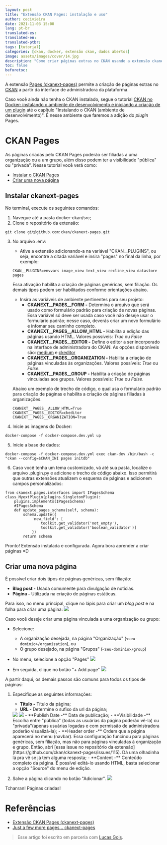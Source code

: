 ```yaml
---
layout: post
title: "Extensão CKAN Pages: instalação e uso"
author: cecivieira
date: 2021-11-03 15:00
lang: pt-br
translated-es: 
translated-en: 
translated-ptbr: 
tags: [tutorial]
categories: [ckan, docker, extensão ckan, dados abertos]
image: assets/images/cover/14.jpg
description: "Como criar páginas extras no CKAN usando a extensão ckanext-pages. Aprenda como instalar no ambiente do CKAN no Docker e a como usá-la"
toc: false
beforetoc: 
---
```

A extensão [Pages (ckanext-pages)](https://github.com/ckan/ckanext-pages) permite a criação de páginas extras no [CKAN](https://ckan.org/) a partir da interface de administradora da plataforma. 

Caso você ainda não tenha o CKAN instalado, segue o tutorial [CKAN no Docker: instalando o ambiente de desenvolvimento e iniciando a criação de um plugin](https://cecivieira.com/ckan-no-docker-instalando-o-ambiente-de-desenvolvimento-e-iniciando-a-criacao-de-um-plugin/) até o capítulo "Instalando o CKAN (ambiente de desenvolvimento)". É nesse ambiente que faremos a adição do *plugin* Pages.

# CKAN Pages

As páginas criadas pelo CKAN Pages poderão ser filiadas a uma organização ou a um grupo, além disso podem ter a visibilidade "pública" ou "privada". Nesse tutorial você verá como:

- [Instalar o CKAN Pages](#instalar-ckan-pages-ckanext-pages)
- [Criar uma nova página](#criar-uma-nova-página)

## Instalar ckanext-pages

No terminal, execute os seguintes comandos:

1. Navegue até a pasta docker-ckan/src;
2. Clone o repositório da extensão:
```
git clone git@github.com:ckan/ckanext-pages.git
```
3. No arquivo .env:
   
   - Ative a extensão adicionando-a na variável "CKAN__PLUGINS", ou seja, encontre a citada variável e insira "pages" no final da linha, por exemplo:
    ```
    CKAN__PLUGINS=envvars image_view text_view recline_view datastore pages
    ```
    Essa ativação habilita a criação de páginas genéricas, sem filiação. Os demais tipos podem ser habilitados conforme orientações abaixo.

   - Insira as variáveis de ambiente pertinentes para seu projeto:
        - **CKANEXT__PAGES__FORM -** Determina o arquivo que será usado como formulário padrão para criação de novas páginas. Essa variável só deve ser usada caso você não deseje usar o formulário padrão; nesse caso, deverás criar um novo formulário e infomar seu caminho completo.
        - **CKANEXT__PAGES__ALLOW_HTML -** Habilita a edição das páginas usando HTML. Valores possíveis: *True* ou *False*
        - **CKANEXT__PAGES__EDITOR -** Define o editor a ser incorporado na interface de administradora do CKAN. As opções disponíveis são: [medium](https://jakiestfu.github.io/Medium.js/docs/) e [ckeditor](https://ckeditor.com/)
        - **CKANEXT__PAGES__ORGANIZATION -** Habilita a criação de páginas vinculadas às organizações. Valores possíveis: *True* ou *False*.
        - **CKANEXT__PAGES__GROUP -** Habilita a criação de páginas vinculadas aos grupos. Valores possíveis: *True* ou *False*.
    
    Abaixo um exemplo de trecho de código, o qual usa o formulário padrão para criação de páginas e habilita a criação de páginas filiadas à organizações.

    ``` 
    CKANEXT__PAGES__ALLOW_HTML=True
    CKANEXT__PAGES__EDITOR=ckeditor
    CKANEXT__PAGES__ORGANIZATION=True
    ```
4. Inicie as imagens do Docker:
```
docker-compose -f docker-compose.dev.yml up
```
5. Inicie a base de dados:
```
docker-compose -f docker-compose.dev.yml exec ckan-dev /bin/bash -c "ckan --config=$CKAN_INI pages initdb"
```
6. Caso você tenha um tema customizado, vá até sua pasta, localize o arquivo .plugin.py e adicione o trecho de código abaixo. Isso permitirá que outras extensões atualizem o esquema de páginas e adicionem campos personalizados:
```
from ckanext.pages.interfaces import IPagesSchema
class MyextPlugin(plugins.SingletonPlugin):
    plugins.implements(IPagesSchema)
    #IPagesSchema
    def update_pages_schema(self, schema):
        schema.update({
            'new_field': [
                toolkit.get_validator('not_empty'),
                toolkit.get_validator('boolean_validator')]
            })
        return schema
```

Pronto! Extensão instalada e configurada. Agora bora aprender a criar páginas =D

## Criar uma nova página

É possível criar dois tipos de páginas genéricas, sem filiação:

- **Blog post -** Usada comumente para divulgação de notícias.
- **Página -** Utilizada na criação de páginas estáticas.

Para isso, no menu principal, clique no lápis para criar um *blog post* e na folha para criar uma página:
<img class="rounded mx-auto d-block" src="../assets/images/2021-11-03/icones-blog-pagina.png">

Caso você deseje criar uma página vinculada a uma organização ou grupo:

- Selecione:
  - A organização desejada, na página "Organização" (`<seu-dominio>/organization`), ou
  - O grupo desejado, na página "Grupos" (`<seu-dominio>/group`)
  
- No menu, selecione a opção "Pages"
   <img class="rounded mx-auto d-block" src="../assets/images/2021-11-03/submenu.png">

- Em seguida, clique no botão "+ Add page"
   <img class="rounded mx-auto d-block" src="../assets/images/2021-11-03/botao-add-page.png">

A partir daqui, os demais passos são comuns para todos os tipos de páginas:

1. Especifique as seguintes informações:
   - **Título -** Título da página;
   - **URL -** Determine o sufixo da url da página;
    <img class="rounded mx-auto d-block" src="../assets/images/2021-11-03/url-organization.png">
    <img class="rounded mx-auto d-block" src="../assets/images/2021-11-03/url-groups.png">
   - **Publish Date -** Data de publicação;
   - **Visibilidade -** Escolha entre "pública" (todas as usuárias da página poderão vê-la) ou "privada"(apenas usuárias logadas e com permissão de administradora poderão visualizá-la);
   - **Header order -** Ordem que a página aparecerá no menu (navbar). Essa configuração funcinou para páginas genéricas, sem filiação, mas não para páginas vinculadas à organização e grupo. Então, abri [essa issue no repositório da extensão](https://github.com/ckan/ckanext-pages/issues/115). Dá uma olhadinha lá pra vê se já tem alguma resposta;
   - **Content -** Conteúdo completo da página. É possível editá-lo usando HTML, basta selecionar a opção "Source" do menu de edição.

2. Salve a página clicando no botão "Adicionar".
    <img class="rounded mx-auto d-block" src="../assets/images/2021-11-03/botao-adicionar.png">

Tchanran! Páginas criadas!

# Referências
- [Extensão CKAN Pages (ckanext-pages)](https://github.com/ckan/ckanext-pages)
- [Just a few more pages… ckanext-pages](https://keitaroinc.medium.com/just-a-few-more-pages-ckanext-pages-577cde20d989)

> Esse artigo foi escrito em parceria com <a href="mailto:lemmg@cin.ufpe.br">Lucas Gois</a>.
